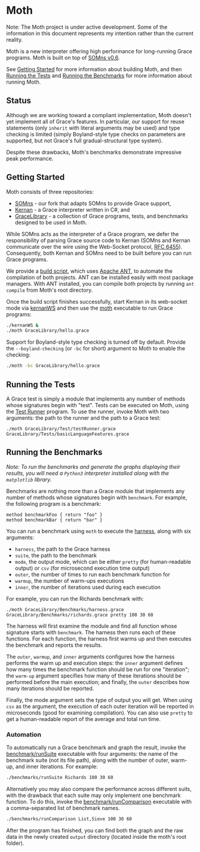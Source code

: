 # Moth

Note: The Moth project is under active development. Some of the information in this document represents my intention rather than the current reality.

Moth is a new interpreter offering high performance for long-running Grace programs. Moth is built on top of [SOMns v0.6](https://github.com/smarr/SOMns/releases/tag/v0.6.0).

See [Getting Started](#getting-started) for more information about building Moth, and then [Running the Tests](#running-the-tests) and [Running the Benchmarks](#running-the-benchmarks) for more information about running Moth. 


Status
------

Although we are working toward a compliant implementation, Moth doesn't yet implement all of Grace's features. In particular, our support for reuse statements (only `inherit` with literal arguments may be used) and type checking is limited (simply Boyland-style type checks on parameters are supported, but not Grace's full gradual-structural type system).

Despite these drawbacks, Moth's benchmarks demonstrate impressive peak performance. 

Getting Started
---------------

Moth consists of three repositories:

- [SOMns](https://github.com/richard-roberts/SOMns) - our fork that adapts SOMns to provide Grace support,
- [Kernan](http://gracelang.org/applications/grace-versions/kernan/) - a Grace interpreter written in C#, and
- [GraceLibrary](https://github.com/richard-roberts/GraceLibrary) - a collection of Grace programs, tests, and benchmarks designed to be used in Moth.

While SOMns acts as the interpreter of a Grace program, we defer the responsibility of parsing Grace source code to Kernan (SOMns and Kernan communicate over the wire using the Web-Socket protocol, [RFC 6455](https://tools.ietf.org/html/rfc6455)). Consequently, both Kernan and SOMns need to be built before you can run Grace programs.

We provide a [build script](https://github.com/richard-roberts/Moth/blob/master/build.xml), which uses [Apache ANT](https://ant.apache.org/antlibs/dotnet/), to automate the compilation of both projects. ANT can be installed easily with most package managers. With ANT installed, you can compile both projects by running `ant compile` from Moth's root directory.

Once the build script finishes successfully, start Kernan in its web-socket mode via [kernanWS](https://github.com/richard-roberts/Moth/blob/master/kernanWS) and then use the [moth](https://github.com/richard-roberts/Moth/blob/master/moth) executable to run Grace programs:

```sh
./kernanWS &
./moth GraceLibrary/hello.grace
```

Support for Boyland-style type checking is turned off by default. Provide the `--boyland-checking` (or `-bc` for short) argument to Moth to enable the checking:

```sh
./moth -bc GraceLibrary/hello.grace
```

Running the Tests
------------------

A Grace test is simply a module that implements any number of methods whose signatures begin with "test". Tests can be executed on Moth, using the [Test Runner](https://github.com/richard-roberts/GraceLibrary/tree/master/Benchmarks/harness.grace) program. To use the runner, invoke Moth with two arguments: the path to the runner and the path to a Grace test:

```
./moth GraceLibrary/Test/testRunner.grace GraceLibrary/Tests/basicLanguageFeatures.grace
```

Running the Benchmarks 
---------------------- 
 
*Note: To run the benchmarks and generate the graphs displaying their results, you will need a `Python3` interpreter installed along with the `matplotlib` library.*
 
Benchmarks are nothing more than a Grace module that implements any number of methods whose signatures begin with `benchmark`. For example, the following program is a benchmark:

```
method benchmarkFoo { return "foo" }
method benchmarkBar { return "bar" }
```

You can run a benchmark using `moth` to execute the [harness](https://github.com/richard-roberts/GraceLibrary/tree/master/Benchmarks/harness.grace), along with six arguments:

- `harness`, the path to the Grace harness
- `suite`, the path to the benchmark
- `mode`, the output mode, which can be either `pretty` (for human-readable output) or `csv` (for microsecond execution time output)
- `outer`, the number of times to run each benchmark function for
- `warmup`, the number of warm-ups executions
- `inner`, the number of iterations used during each execution

For example, you can run the Richards benchmark with:

```
./moth GraceLibrary/Benchmarks/harness.grace GraceLibrary/Benchmarks/richards.grace pretty 100 30 60
```

The harness will first examine the module and find all function whose signature starts with `benchmark`. The harness then runs each of these functions. For each function, the harness first warms up and then executes the benchmark and reports the results. 

The `outer`, `warmup`, and `inner` arguments configures how the harness performs the warm up and execution steps: the `inner` argument defines how many times the benchmark function should be run for one "iteration"; the `warm-up` argument specifies how many of these iterations should be performed before the main execution; and finally, the `outer` describes how many iterations should be reported.

Finally, the mode argument sets the type of output you will get. When using `csv` as the argument, the execution of each outer iteration will be reported in microseconds (good for examining compilation). You can also use `pretty` to get a human-readable report of the average and total run time.

### Automation

To automatically run a Grace benchmark and graph the result, invoke the [benchmark/runSuite](https://github.com/richard-roberts/Moth/tree/master/benchmarks/runSuite) executable with four arguments: the name of the benchmark suite (not its file path), along with the number of outer, warm-up, and inner iterations. For example: 

```sh
./benchmarks/runSuite Richards 100 30 60
```

Alternatively you may also compare the performance across different suits, with the drawback that each suite may only implement one benchmark function. To do this, invoke the [benchmark/runComparison](https://github.com/richard-roberts/Moth/tree/master/benchmarks/runComparison) executable with a comma-separated list of benchmark names.

```sh
./benchmarks/runComparison List,Sieve 100 30 60
```

After the program has finished, you can find both the graph and the raw data in the newly created `output` directory (located inside the moth's root folder).